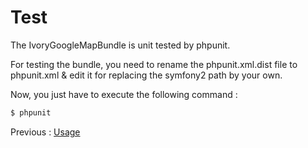 # Test

The IvoryGoogleMapBundle is unit tested by phpunit.

For testing the bundle, you need to rename the phpunit.xml.dist file to phpunit.xml & edit it for replacing the symfony2 path by your own.

Now, you just have to execute the following command :

``` bash
$ phpunit
```

Previous : [Usage](http://github.com/egeloen/IvoryGoogleMapBundle/blob/master/Resources/doc/usage.md)